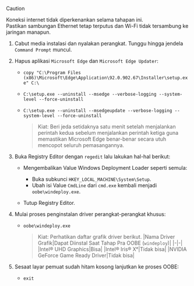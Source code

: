 > [!CAUTION]
> Koneksi internet tidak diperkenankan selama tahapan ini.<br>Pastikan sambungan Ethernet tetap terputus dan Wi-Fi tidak tersambung ke jaringan manapun.
1. Cabut media instalasi dan nyalakan perangkat. Tunggu hingga jendela `Command Prompt` muncul.
2. Hapus aplikasi `Microsoft Edge` dan `Microsoft Edge Updater`:
    - `copy "C:\Program Files (x86)\Microsoft\Edge\Application\92.0.902.67\Installer\setup.exe" C:\`
    - `C:\setup.exe --uninstall --msedge --verbose-logging --system-level --force-uninstall`
    - `C:\setup.exe --uninstall --msedgeupdate --verbose-logging --system-level --force-uninstall`
     
      > Kiat: Beri jeda setidaknya satu menit setelah menjalankan perintah kedua sebelum menjalankan perintah ketiga guna memastikan Microsoft Edge benar-benar secara utuh mencopot seluruh pemasangannya.
3. Buka Registry Editor dengan `regedit` lalu lakukan hal-hal berikut:
    - Mengembalikan Value Windows Deployment Loader seperti semula:

      - Buka subkunci `HKEY_LOCAL_MACHINE\System\Setup`.
      - Ubah isi Value `CmdLine` dari `cmd.exe` kembali menjadi `oobe\windeploy.exe`.
    - Tutup Registry Editor.
5. Mulai proses penginstalan driver perangkat-perangkat khusus:
    - `oobe\windeploy.exe`

      > Kiat: Perhatikan daftar grafik driver berikut.
      > |Nama Driver Grafik|Dapat Diinstal Saat Tahap Pra OOBE (`windeploy`)|
      > |-|-|
      > |Intel® UHD Graphics|Bisa|
      > |Intel® Iris® Xᵉ|Tidak bisa|
      > |NVIDIA GeForce Game Ready Driver|Tidak bisa|
6. Sesaat layar pemuat sudah hitam kosong lanjutkan ke proses OOBE:

    - `exit`
